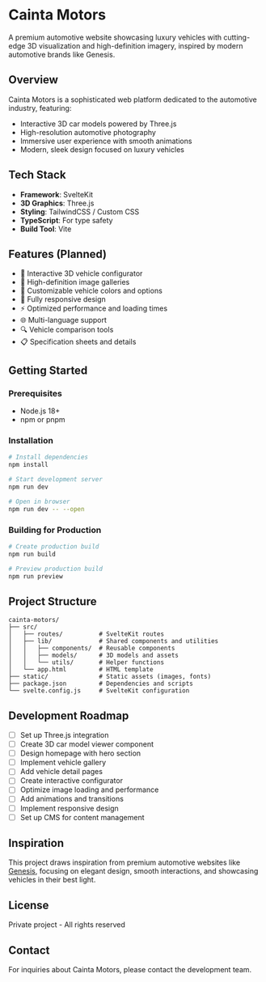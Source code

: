 # Cainta Motors

A premium automotive website showcasing luxury vehicles with cutting-edge 3D visualization and high-definition imagery, inspired by modern automotive brands like Genesis.

## Overview

Cainta Motors is a sophisticated web platform dedicated to the automotive industry, featuring:

- Interactive 3D car models powered by Three.js
- High-resolution automotive photography
- Immersive user experience with smooth animations
- Modern, sleek design focused on luxury vehicles

## Tech Stack

- **Framework**: SvelteKit
- **3D Graphics**: Three.js
- **Styling**: TailwindCSS / Custom CSS
- **TypeScript**: For type safety
- **Build Tool**: Vite

## Features (Planned)

- 🚗 Interactive 3D vehicle configurator
- 📸 High-definition image galleries
- 🎨 Customizable vehicle colors and options
- 📱 Fully responsive design
- ⚡ Optimized performance and loading times
- 🌐 Multi-language support
- 🔍 Vehicle comparison tools
- 📋 Specification sheets and details

## Getting Started

### Prerequisites

- Node.js 18+
- npm or pnpm

### Installation

```bash
# Install dependencies
npm install

# Start development server
npm run dev

# Open in browser
npm run dev -- --open
```

### Building for Production

```bash
# Create production build
npm run build

# Preview production build
npm run preview
```

## Project Structure

```
cainta-motors/
├── src/
│   ├── routes/          # SvelteKit routes
│   ├── lib/             # Shared components and utilities
│   │   ├── components/  # Reusable components
│   │   ├── models/      # 3D models and assets
│   │   └── utils/       # Helper functions
│   └── app.html         # HTML template
├── static/              # Static assets (images, fonts)
├── package.json         # Dependencies and scripts
└── svelte.config.js     # SvelteKit configuration
```

## Development Roadmap

- [ ] Set up Three.js integration
- [ ] Create 3D car model viewer component
- [ ] Design homepage with hero section
- [ ] Implement vehicle gallery
- [ ] Add vehicle detail pages
- [ ] Create interactive configurator
- [ ] Optimize image loading and performance
- [ ] Add animations and transitions
- [ ] Implement responsive design
- [ ] Set up CMS for content management

## Inspiration

This project draws inspiration from premium automotive websites like [Genesis](https://genesis.com), focusing on elegant design, smooth interactions, and showcasing vehicles in their best light.

## License

Private project - All rights reserved

## Contact

For inquiries about Cainta Motors, please contact the development team.
